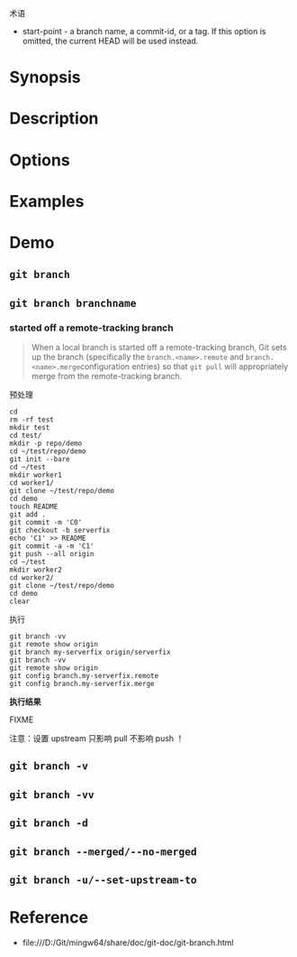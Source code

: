 术语

- start-point - a branch name, a commit-id, or a tag.  If this option is omitted, the current HEAD will be used instead.


# Synopsis


# Description


# Options


# Examples


# Demo
## `git branch`
## `git branch branchname`
### started off a remote-tracking branch
> When a local branch is started off a remote-tracking branch, Git sets up the branch (specifically the `branch.<name>.remote` and `branch.<name>.merge`configuration entries) so that `git pull` will appropriately merge from the remote-tracking branch.

预处理

    cd
    rm -rf test
    mkdir test
    cd test/
    mkdir -p repo/demo
    cd ~/test/repo/demo
    git init --bare
    cd ~/test
    mkdir worker1
    cd worker1/
    git clone ~/test/repo/demo
    cd demo
    touch README
    git add .
    git commit -m 'C0'
    git checkout -b serverfix
    echo 'C1' >> README
    git commit -a -m 'C1'
    git push --all origin
    cd ~/test
    mkdir worker2
    cd worker2/
    git clone ~/test/repo/demo
    cd demo
    clear

执行

    git branch -vv
    git remote show origin
    git branch my-serverfix origin/serverfix
    git branch -vv
    git remote show origin
    git config branch.my-serverfix.remote
    git config branch.my-serverfix.merge

**执行结果**

FIXME


注意：设置 upstream 只影响 pull 不影响 push ！


## `git branch -v`
## `git branch -vv`
## `git branch -d`
## `git branch --merged/--no-merged`
## `git branch -u/--set-upstream-to`


# Reference
- file:///D:/Git/mingw64/share/doc/git-doc/git-branch.html
